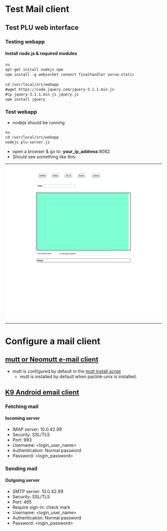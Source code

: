# Test Mail client

## Test PLU web interface

### Testing webapp

#### Install node.js & required modules
```
su
apt-get install nodejs npm
npm install -g websocket connect finalhandler serve-static

cd /usr/local/src/webapp
#wget https://code.jquery.com/jquery-3.1.1.min.js
#cp jquery-3.1.1.min.js jquery.js
npm install jquery
```


### Test webapp

* nodejs should be running
```
su
cd /usr/local/src/webapp
nodejs plu-server.js
```

* open a browser & go to: __your_ip_address__:8082
* Should see something like this:

---

![plu](images/pluwebcapture.png)

---

# Configure a mail client

## [mutt or Neomutt e-mail client](https://www.neomutt.org/)
* mutt is configured by default in the  [mutt install script](https://github.com/nwdigitalradio/n7nix/blob/master/plu/mutt_install.sh)
  * mutt is installed by default when paclink-unix is installed.

## [K9 Android email client](https://k9mail.github.io/)

### Fetching mail

#### Incoming server

* IMAP server: 10.0.42.99
* Security: SSL/TLS
* Port: 993
* Username: <login_user_name>
* Authentication: Normal password
* Password: <login_password>

### Sending mail

#### Outgoing server

* SMTP server: 10.0.42.99
* Security: SSL/TLS
* Port: 465
* Require sign-in: check mark
* Username: <login_user_name>
* Authentication: Normal password
* Password: <login_password>

